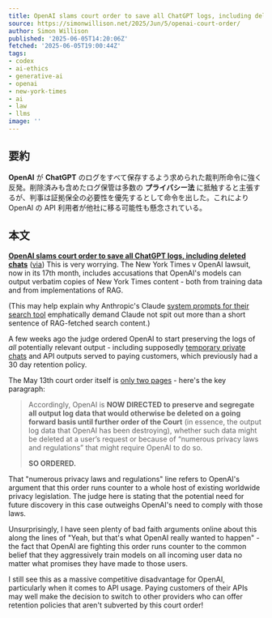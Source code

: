 ```yaml
---
title: OpenAI slams court order to save all ChatGPT logs, including deleted chats
source: https://simonwillison.net/2025/Jun/5/openai-court-order/
author: Simon Willison
published: '2025-06-05T14:20:06Z'
fetched: '2025-06-05T19:00:44Z'
tags:
- codex
- ai-ethics
- generative-ai
- openai
- new-york-times
- ai
- law
- llms
image: ''
---
```


## 要約

**OpenAI** が **ChatGPT** のログをすべて保存するよう求められた裁判所命令に強く反発。削除済みも含めたログ保管は多数の **プライバシー法** に抵触すると主張するが、判事は証拠保全の必要性を優先するとして命令を出した。これにより OpenAI の API 利用者が他社に移る可能性も懸念されている。

## 本文

**[OpenAI slams court order to save all ChatGPT logs, including deleted chats](https://arstechnica.com/tech-policy/2025/06/openai-says-court-forcing-it-to-save-all-chatgpt-logs-is-a-privacy-nightmare/)** ([via](https://news.ycombinator.com/item?id=44185913 "Hacker News")) This is very worrying. The New York Times v OpenAI lawsuit, now in its 17th month, includes accusations that OpenAI's models can output verbatim copies of New York Times content - both from training data and from implementations of RAG.

(This may help explain why Anthropic's Claude [system prompts for their search tool](https://simonwillison.net/2025/May/25/claude-4-system-prompt/#seriously-don-t-regurgitate-copyrighted-content) emphatically demand Claude not spit out more than a short sentence of RAG-fetched search content.)

A few weeks ago the judge ordered OpenAI to start preserving the logs of _all_ potentially relevant output - including supposedly [temporary private chats](https://help.openai.com/en/articles/8914046-temporary-chat-faq) and API outputs served to paying customers, which previously had a 30 day retention policy.

The May 13th court order itself is [only two pages](https://cdn.arstechnica.net/wp-content/uploads/2025/06/NYT-v-OpenAI-Preservation-Order-5-13-25.pdf) - here's the key paragraph:

> Accordingly, OpenAI is **NOW DIRECTED to preserve and segregate all output log data that would otherwise be deleted on a going forward basis until further order of the Court** (in essence, the output log data that OpenAI has been destroying), whether such data might be deleted at a user’s request or because of “numerous privacy laws and regulations” that might require OpenAI to do so.
>
> **SO ORDERED.**

That "numerous privacy laws and regulations" line refers to OpenAI's argument that this order runs counter to a whole host of existing worldwide privacy legislation. The judge here is stating that the potential need for future discovery in this case outweighs OpenAI's need to comply with those laws.

Unsurprisingly, I have seen plenty of bad faith arguments online about this along the lines of
"Yeah, but that's what OpenAI really wanted to happen" - the fact that OpenAI are fighting this order runs counter to the common belief that they aggressively train models on all incoming user data no matter what promises they have made to those users.

I still see this as a massive competitive disadvantage for OpenAI, particularly when it comes to API usage. Paying customers of their APIs may well make the decision to switch to other providers who can offer retention policies that aren't subverted by this court order!
